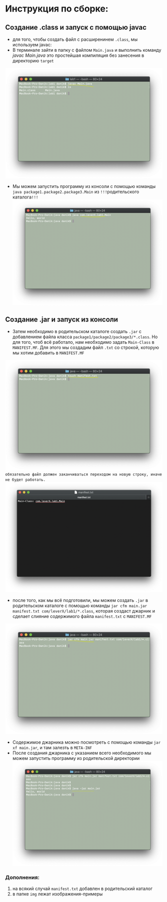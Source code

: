 # Инструкция по сборке:
## Создание .class и запуск с помощью javac
* для того, чтобы создать файл с расширенинем `.class`, мы используем javac:
* В терминале зайти в папку с файлом `Main.java` и выполнить команду *javac Main.java*
это простейшая компиляция без занесения в директорию `target`

![alt text](img/1.png)

* Мы можем запустить программу из конcоли с помощью команды `java package1.package2.package3.Main` из `!!!`родительского каталога`!!!`
![alt text](img/2.png)

## Создание .jar и запуск из консоли
*  Затем необходимо в родительском каталоге создать `.jar` c добавлением файла класса `package1/package2/package3/*.class`.
Но для того, чтоб всё работало, нам необходимо задать `Main-Class` в `MANIFEST.MF`. 
Для этого мы создадим файл `.txt` со строкой, которую мы хотим добавить в `MANIFEST.MF`

![alt text](img/3.png)
    `обязательно файл должен заканчиваться переходом на новую строку, иначе не будет работать.`
![alt text](img/4.png)

* после того, как мы всё подготовили, мы можем создать `.jar` в родительском каталоге с помощью команды `jar cfm main.jar manifest.txt com/leverX/lab1/*.class`, 
которая создаст джарник и сделает слияние содержимого файла `manifest.txt` с `MANIFEST.MF`

![alt text](img/5.png)

* Содержимое джарника можно посмотреть с помощью команды `jar xf main.jar`, и там залезть в `META-INF`
* После создания джарника с указанием всего необходимого мы  можем запустить программу из родительской директории
![alt text](img/6.png)



### Дополнения:
1. на всякий случай `manifest.txt` добавлен в родительский каталог
2. в папке `img` лежат изображения-примеры
